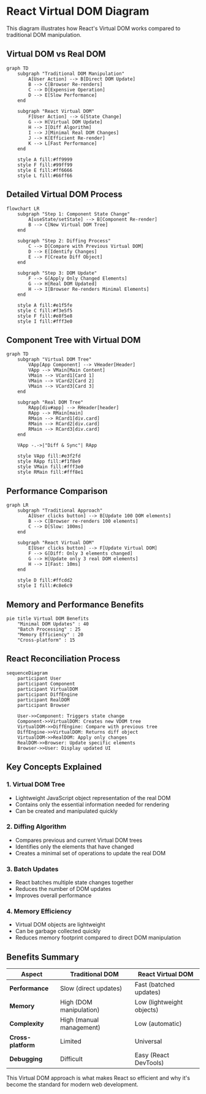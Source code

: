# React Virtual DOM Diagram

This diagram illustrates how React's Virtual DOM works compared to traditional DOM manipulation.

## Virtual DOM vs Real DOM

```mermaid
graph TD
    subgraph "Traditional DOM Manipulation"
        A[User Action] --> B[Direct DOM Update]
        B --> C[Browser Re-renders]
        C --> D[Expensive Operation]
        D --> E[Slow Performance]
    end

    subgraph "React Virtual DOM"
        F[User Action] --> G[State Change]
        G --> H[Virtual DOM Update]
        H --> I[Diff Algorithm]
        I --> J[Minimal Real DOM Changes]
        J --> K[Efficient Re-render]
        K --> L[Fast Performance]
    end

    style A fill:#ff9999
    style F fill:#99ff99
    style E fill:#ff6666
    style L fill:#66ff66
```

## Detailed Virtual DOM Process

```mermaid
flowchart LR
    subgraph "Step 1: Component State Change"
        A[useState/setState] --> B[Component Re-render]
        B --> C[New Virtual DOM Tree]
    end

    subgraph "Step 2: Diffing Process"
        C --> D[Compare with Previous Virtual DOM]
        D --> E[Identify Changes]
        E --> F[Create Diff Object]
    end

    subgraph "Step 3: DOM Update"
        F --> G[Apply Only Changed Elements]
        G --> H[Real DOM Updated]
        H --> I[Browser Re-renders Minimal Elements]
    end

    style A fill:#e1f5fe
    style C fill:#f3e5f5
    style F fill:#e8f5e8
    style I fill:#fff3e0
```

## Component Tree with Virtual DOM

```mermaid
graph TD
    subgraph "Virtual DOM Tree"
        VApp[App Component] --> VHeader[Header]
        VApp --> VMain[Main Content]
        VMain --> VCard1[Card 1]
        VMain --> VCard2[Card 2]
        VMain --> VCard3[Card 3]
    end

    subgraph "Real DOM Tree"
        RApp[div#app] --> RHeader[header]
        RApp --> RMain[main]
        RMain --> RCard1[div.card]
        RMain --> RCard2[div.card]
        RMain --> RCard3[div.card]
    end

    VApp -.->|"Diff & Sync"| RApp

    style VApp fill:#e3f2fd
    style RApp fill:#f1f8e9
    style VMain fill:#fff3e0
    style RMain fill:#fff8e1
```

## Performance Comparison

```mermaid
graph LR
    subgraph "Traditional Approach"
        A[User clicks button] --> B[Update 100 DOM elements]
        B --> C[Browser re-renders 100 elements]
        C --> D[Slow: 100ms]
    end

    subgraph "React Virtual DOM"
        E[User clicks button] --> F[Update Virtual DOM]
        F --> G[Diff: Only 3 elements changed]
        G --> H[Update only 3 real DOM elements]
        H --> I[Fast: 10ms]
    end

    style D fill:#ffcdd2
    style I fill:#c8e6c9
```

## Memory and Performance Benefits

```mermaid
pie title Virtual DOM Benefits
    "Minimal DOM Updates" : 40
    "Batch Processing" : 25
    "Memory Efficiency" : 20
    "Cross-platform" : 15
```

## React Reconciliation Process

```mermaid
sequenceDiagram
    participant User
    participant Component
    participant VirtualDOM
    participant DiffEngine
    participant RealDOM
    participant Browser

    User->>Component: Triggers state change
    Component->>VirtualDOM: Creates new VDOM tree
    VirtualDOM->>DiffEngine: Compare with previous tree
    DiffEngine->>VirtualDOM: Returns diff object
    VirtualDOM->>RealDOM: Apply only changes
    RealDOM->>Browser: Update specific elements
    Browser->>User: Display updated UI
```

## Key Concepts Explained

### 1. **Virtual DOM Tree**

- Lightweight JavaScript object representation of the real DOM
- Contains only the essential information needed for rendering
- Can be created and manipulated quickly

### 2. **Diffing Algorithm**

- Compares previous and current Virtual DOM trees
- Identifies only the elements that have changed
- Creates a minimal set of operations to update the real DOM

### 3. **Batch Updates**

- React batches multiple state changes together
- Reduces the number of DOM updates
- Improves overall performance

### 4. **Memory Efficiency**

- Virtual DOM objects are lightweight
- Can be garbage collected quickly
- Reduces memory footprint compared to direct DOM manipulation

## Benefits Summary

| Aspect             | Traditional DOM          | React Virtual DOM         |
| ------------------ | ------------------------ | ------------------------- |
| **Performance**    | Slow (direct updates)    | Fast (batched updates)    |
| **Memory**         | High (DOM manipulation)  | Low (lightweight objects) |
| **Complexity**     | High (manual management) | Low (automatic)           |
| **Cross-platform** | Limited                  | Universal                 |
| **Debugging**      | Difficult                | Easy (React DevTools)     |

This Virtual DOM approach is what makes React so efficient and why it's become the standard for modern web development.
